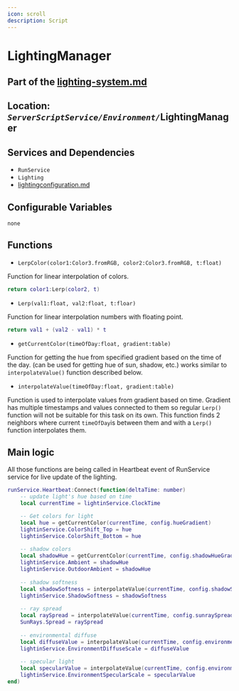 ```yaml
---
icon: scroll
description: Script
---
```


# LightingManager

## Part of the  [lighting-system.md](../../../systems/systems/environment/lighting-system.md "mention")

## Location: _`ServerScriptService/Environment/`_&#x4C;ightingManager

## Services and Dependencies

* `RunService`
* `Lighting`
* [lightingconfiguration.md](../../../replicatedstorage-scripts/replicatedstorage/scripts/configuration/lightingconfiguration.md "mention")

## Configurable Variables

`none`

## Functions

* `LerpColor(color1:Color3.fromRGB, color2:Color3.fromRGB, t:float)`

Function for linear interpolation of colors.

```lua
return color1:Lerp(color2, t)
```



* `Lerp(val1:float, val2:float, t:floar)`

Function for linear interpolation numbers with floating point.

```lua
return val1 + (val2 - val1) * t
```



* `getCurrentColor(timeOfDay:float, gradient:table)`

Function for getting the hue from specified gradient based on the time of the day. (can be used for getting hue of sun, shadow, etc.) works similar to `interpolateValue()` function described below.



* `interpolateValue(timeOfDay:float, gradient:table)`

Function is used to interpolate values from gradient based on time. Gradient has multiple timestamps and values connected to them so regular `Lerp()` function will not be suitable for this task on its own. This function finds 2 neighbors where current `timeOfDay`is between them and with a `Lerp()` function interpolates them.



## Main logic

All those functions are being called in Heartbeat event of RunService service for live update of the lighting.

```lua
runService.Heartbeat:Connect(function(deltaTime: number)
	-- update light's hue based on time
	local currentTime = lightinService.ClockTime

	-- Get colors for light
	local hue = getCurrentColor(currentTime, config.hueGradient)
	lightinService.ColorShift_Top = hue
	lightinService.ColorShift_Bottom = hue
	
	-- shadow colors
	local shadowHue = getCurrentColor(currentTime, config.shadowHueGradient)
	lightinService.Ambient = shadowHue
	lightinService.OutdoorAmbient = shadowHue
	
	-- shadow softness
	local shadowSoftness = interpolateValue(currentTime, config.shadowSoftnessGradient)
	lightinService.ShadowSoftness = shadowSoftness
	
	-- ray spread
	local raySpread = interpolateValue(currentTime, config.sunraySpreadGradient)
	SunRays.Spread = raySpread
	
	-- environmental diffuse
	local diffuseValue = interpolateValue(currentTime, config.environmentDiffuseGradient)
	lightinService.EnvironmentDiffuseScale = diffuseValue
	
	-- specular light
	local specularValue = interpolateValue(currentTime, config.environmentSpecularGradient)
	lightinService.EnvironmentSpecularScale = specularValue
end)
```

